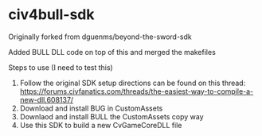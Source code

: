 # civ4bull-sdk
Originally forked from dguenms/beyond-the-sword-sdk

Added BULL DLL code on top of this and merged the makefiles

Steps to use (I need to test this)
1) Follow the original SDK setup directions can be found on this thread: https://forums.civfanatics.com/threads/the-easiest-way-to-compile-a-new-dll.608137/
2) Download and install BUG in CustomAssets
3) Downlaod and install BULL the CustomAssets copy way
4) Use this SDK to build a new CvGameCoreDLL file
